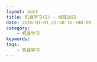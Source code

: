 ```yaml
---
layout: post
title: 机器学习(2) - 线性回归
date: 2018-01-01 22:50:16 +08:00
category:
    - 机器学习
keywords:
tags:
    - 机器学习
---
```


